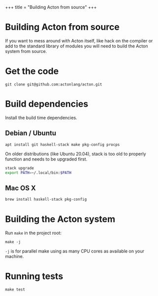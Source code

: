+++
title = "Building Acton from source"
+++
# Building Acton from source

If you want to mess around with Acton itself, like hack on the compiler or add to the standard library of modules you will need to build the Acton system from source.

# Get the code
```
git clone git@github.com:actonlang/acton.git
```

# Build dependencies
Install the build time dependencies.

## Debian / Ubuntu
```
apt install git haskell-stack make pkg-config procps
```

On older distributions (like Ubuntu 20.04), stack is too old to properly function and needs to be upgraded first.

```sh
stack upgrade
export PATH=~/.local/bin:$PATH
```

## Mac OS X

```sh
brew install haskell-stack pkg-config
```

# Building the Acton system
Run `make` in the project root:
```
make -j
```

`-j` is for parallel make using as many CPU cores as available on your machine.

# Running tests
```
make test
```
